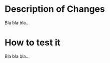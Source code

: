 <!--  PR Title Format-->
<!--  Example: `OBJECTIVE: this PR title`-->

# Description of Changes
Bla bla bla...

# How to test it
Bla bla bla...

